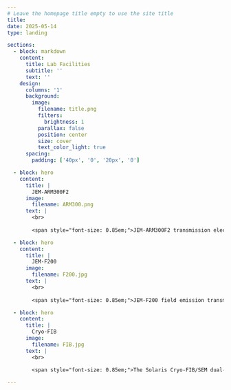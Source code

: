 ```yaml
---
# Leave the homepage title empty to use the site title
title:
date: 2025-05-14
type: landing

sections:
  - block: markdown
    content:
      title: Lab Facilities
      subtitle: ''
      text: ''
    design:
      columns: '1'
      background:
        image: 
          filename: title.png
          filters:
            brightness: 1
          parallax: false
          position: center
          size: cover
          text_color_light: true
      spacing:
        padding: ['40px', '0', '20px', '0']

  - block: hero
    content:
      title: |
        JEM-ARM300F2
      image:
        filename: ARM300.png
      text: |
        <br>
        
        <span style="font-size: 0.85em;">JEM-ARM300F2 transmission electron microscope offers state-of-the-art sub-angstrom imaging and analysis for both light and heavy elements. Operating at 40–300 kV, it features a cold field emission gun with enhanced coherence, brightness, and stability. Compatible techniques include HRTEM, EFTEM, STEM HAADF/BF/OBF, EDS/EELS mapping, and 4D-STEM. An electrostatic dose controller enables atomic-scale analysis of beam-sensitive materials. In situ holders allow real-time characterization under cryogenic, high-temperature, and electric field conditions.</span>

  - block: hero
    content:
      title: |
        JEM-F200
      image:
        filename: F200.jpg
      text: |
        <br>
        
        <span style="font-size: 0.85em;">JEM-F200 field emission transmission electron microscope is a versatile instrument for nanoscale structural and physical property analysis in materials science. It operates at an accelerating voltage of 200/80 kV and is equipped with a cold field emission gun, offering excellent coherence, brightness, and stability. The system supports HRTEM, STEM HAADF/BF imaging, and EDS mapping. Combined with in situ cryogenic electrical holders and in situ thermal-electrical holders, it enables real-time characterization of material structures at the nanoscale under external fields such as low/high temperatures and applied voltages.</span>

  - block: hero
    content:
      title: |
        Cryo-FIB
      image:
        filename: FIB.jpg
      text: |
        <br>
        
        <span style="font-size: 0.85em;">The Solaris Cryo-FIB/SEM dual-beam system integrates cryogenic sample preparation, focused ion beam milling, and electron beam imaging. Equipped with a Quorum PP3010 cryo-stage and transfer system, it enables cryo-TEM sample preparation and 3D reconstruction under cryogenic conditions. EDS and EBSD attachments support compositional and crystallographic analysis. The system also allows in situ cryo-mechanical testing, making it a powerful platform for cryo-EM, structural biology, and nanoscale materials research.</span>

---
```

